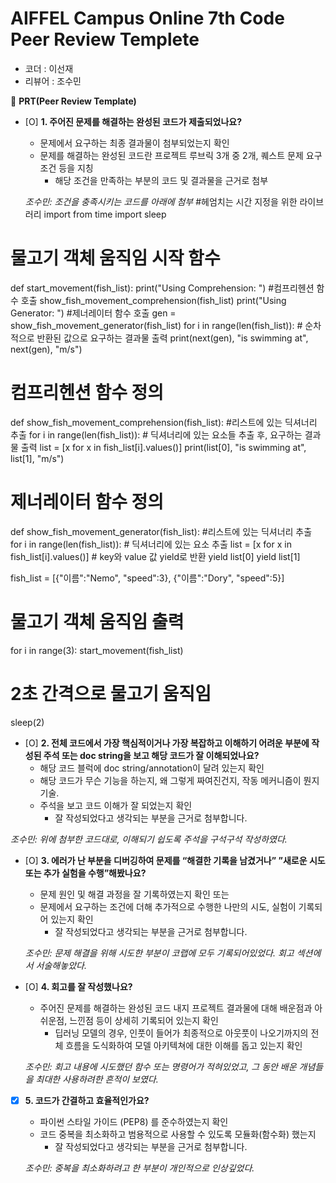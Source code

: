 # AIFFEL Campus Online 7th Code Peer Review Templete

- 코더 : 이선재
- 리뷰어 : 조수민



🔑 **PRT(Peer Review Template)**

- [O]  **1. 주어진 문제를 해결하는 완성된 코드가 제출되었나요?**
    - 문제에서 요구하는 최종 결과물이 첨부되었는지 확인
    - 문제를 해결하는 완성된 코드란 프로젝트 루브릭 3개 중 2개, 
    퀘스트 문제 요구조건 등을 지칭
        - 해당 조건을 만족하는 부분의 코드 및 결과물을 근거로 첨부
    
    *조수민: 조건을 충족시키는 코드를 아래에 첨부*
  #헤엄치는 시간 지정을 위한 라이브러리 import
from time import sleep


# 물고기 객체 움직임 시작 함수
def start_movement(fish_list):
  print("Using Comprehension: ")
  #컴프리헨션 함수 호출
  show_fish_movement_comprehension(fish_list)
  print("Using Generator: ")
  #제너레이터 함수 호출
  gen = show_fish_movement_generator(fish_list)
  for i in range(len(fish_list)):
    # 순차적으로 반환된 값으로 요구하는 결과물 출력
    print(next(gen), "is swimming at", next(gen), "m/s")

# 컴프리헨션 함수 정의
def show_fish_movement_comprehension(fish_list):
  #리스트에 있는 딕셔너리 추출
  for i in range(len(fish_list)):
    # 딕셔너리에 있는 요소들 추출 후, 요구하는 결과물 출력
    list = [x for x in fish_list[i].values()]
    print(list[0], "is swimming at", list[1], "m/s")

# 제너레이터 함수 정의
def show_fish_movement_generator(fish_list):
  #리스트에 있는 딕셔너리 추출
  for i in range(len(fish_list)):
    # 딕셔너리에 있는 요소 추출
    list = [x for x in fish_list[i].values()]
    # key와 value 값 yield로 반환
    yield list[0]
    yield list[1]


fish_list = [{"이름":"Nemo", "speed":3}, {"이름":"Dory", "speed":5}]

# 물고기 객체 움직임 출력
for i in range(3):
  start_movement(fish_list)
  # 2초 간격으로 물고기 움직임
  sleep(2)
    
    
- [O]  **2. 전체 코드에서 가장 핵심적이거나 가장 복잡하고 이해하기 어려운 부분에 작성된 
주석 또는 doc string을 보고 해당 코드가 잘 이해되었나요?**
    - 해당 코드 블럭에 doc string/annotation이 달려 있는지 확인
    - 해당 코드가 무슨 기능을 하는지, 왜 그렇게 짜여진건지, 작동 메커니즘이 뭔지 기술.
    - 주석을 보고 코드 이해가 잘 되었는지 확인
        - 잘 작성되었다고 생각되는 부분을 근거로 첨부합니다.

*조수민: 위에 첨부한 코드대로, 이해되기 쉽도록 주석을 구석구석 작성하였다.*
        
- [O]  **3. 에러가 난 부분을 디버깅하여 문제를 “해결한 기록을 남겼거나” 
”새로운 시도 또는 추가 실험을 수행”해봤나요?**
    - 문제 원인 및 해결 과정을 잘 기록하였는지 확인 또는
    - 문제에서 요구하는 조건에 더해 추가적으로 수행한 나만의 시도, 
    실험이 기록되어 있는지 확인
        - 잘 작성되었다고 생각되는 부분을 근거로 첨부합니다.

    *조수민: 문제 해결을 위해 시도한 부분이 코랩에 모두 기록되어있었다. 회고 섹션에서 서술해놓았다.* 
        
- [O]  **4. 회고를 잘 작성했나요?**
    - 주어진 문제를 해결하는 완성된 코드 내지 프로젝트 결과물에 대해
    배운점과 아쉬운점, 느낀점 등이 상세히 기록되어 있는지 확인
        - 딥러닝 모델의 경우,
        인풋이 들어가 최종적으로 아웃풋이 나오기까지의 전체 흐름을 도식화하여 
        모델 아키텍쳐에 대한 이해를 돕고 있는지 확인

   *조수민: 회고 내용에 시도했던 함수 또는 명령어가 적혀있었고, 그 동안 배운 개념들을 최대한 사용하려한 흔적이 보였다.*

- [X]  **5. 코드가 간결하고 효율적인가요?**
    - 파이썬 스타일 가이드 (PEP8) 를 준수하였는지 확인
    - 코드 중복을 최소화하고 범용적으로 사용할 수 있도록 모듈화(함수화) 했는지
        - 잘 작성되었다고 생각되는 부분을 근거로 첨부합니다.

    *조수민: 중복을 최소화하려고 한 부분이 개인적으로 인상깊었다.*
